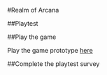 #Realm of Arcana

##Playtest

##Play the game 

Play the game prototype [here](../prototype/RealmOfArcana-Prototype.html)

##Complete the playtest survey
